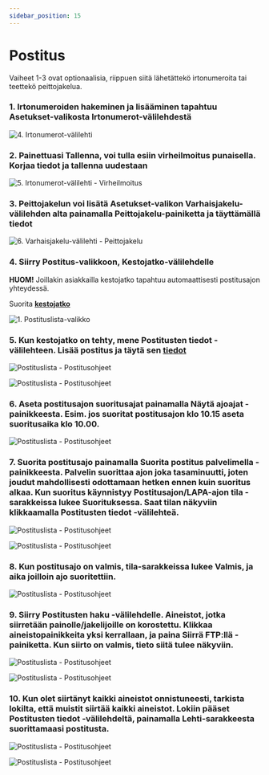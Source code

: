 ```yaml
---
sidebar_position: 15
---
```


# Postitus

Vaiheet 1-3 ovat optionaalisia, riippuen siitä lähetättekö irtonumeroita tai teettekö peittojakelua.

### 1. Irtonumeroiden hakeminen ja lisääminen tapahtuu Asetukset-valikosta Irtonumerot-välilehdestä

![4. Irtonumerot-välilehti](/img/pikaohjeet/postitus4.png)

### 2. Painettuasi Tallenna, voi tulla esiin virheilmoitus punaisella. Korjaa tiedot ja tallenna uudestaan

![5. Irtonumerot-välilehti - Virheilmoitus](/img/pikaohjeet/postitus5.png)

### 3. Peittojakelun voi lisätä Asetukset-valikon Varhaisjakelu-välilehden alta painamalla Peittojakelu-painiketta ja täyttämällä tiedot

![6. Varhaisjakelu-välilehti - Peittojakelu](/img/pikaohjeet/postitus6.png)

### 4. Siirry Postitus-valikkoon, Kestojatko-välilehdelle

**HUOM!** Joillakin asiakkailla kestojatko tapahtuu automaattisesti postitusajon yhteydessä. 

Suorita **[kestojatko](https://support.taikatilaus.fi/docs/ohjeet/tilaustenhallinta/kestojatko)**

![1. Postituslista-valikko](/img/pikaohjeet/kestojatko.png)

### 5. Kun kestojatko on tehty, mene **Postitusten tiedot** -välilehteen. Lisää postitus ja täytä sen **[tiedot](https://support.taikatilaus.fi/docs/ohjeet/tilaustenhallinta/postistuslista#postituslistan-jatkok%C3%A4sittely-ja-siirrot-painoonjakeluun)**

![Postituslista - Postitusohjeet](/img/ohjeet/postitus-teko.png)

![Postituslista - Postitusohjeet](/img/ohjeet/postitus-teko2.png)

### 6. Aseta postitusajon **suoritusajat** painamalla **Näytä ajoajat** -painikkeesta. Esim. jos suoritat postitusajon klo 10.15 aseta suoritusaika klo 10.00.

![Postituslista - Postitusohjeet](/img/ohjeet/postitus-teko3.png)

### 7. Suorita postitusajo painamalla **Suorita postitus palvelimella** -painikkeesta. Palvelin suorittaa ajon joka tasaminuutti, joten joudut mahdollisesti odottamaan hetken ennen kuin suoritus alkaa. Kun suoritus käynnistyy **Postitusajon/LAPA-ajon tila** -sarakkeissa lukee Suorituksessa. Saat tilan näkyviin klikkaamalla **Postitusten tiedot** -välilehteä.

![Postituslista - Postitusohjeet](/img/ohjeet/postitus-teko4.png)

![Postituslista - Postitusohjeet](/img/ohjeet/postitus-teko10.png)

### 8. Kun postitusajo on valmis, tila-sarakkeissa lukee **Valmis**, ja aika joilloin ajo suoritettiin.

![Postituslista - Postitusohjeet](/img/ohjeet/postitus-teko5.png)

### 9. Siirry **Postitusten haku** -välilehdelle. Aineistot, jotka siirretään painolle/jakelijoille on **korostettu**. Klikkaa aineistopainikkeita yksi kerrallaan, ja paina **Siirrä FTP:llä** -painiketta. Kun siirto on valmis, tieto siitä tulee näkyviin.

![Postituslista - Postitusohjeet](/img/ohjeet/postitus-teko6.png)

![Postituslista - Postitusohjeet](/img/ohjeet/postitus-teko7.png)

### 10. Kun olet siirtänyt kaikki aineistot onnistuneesti, tarkista lokilta, että muistit siirtää kaikki aineistot. Lokiin pääset **Postitusten tiedot** -välilehdeltä, painamalla **Lehti**-sarakkeesta suorittamaasi postitusta.

![Postituslista - Postitusohjeet](/img/ohjeet/postitus-teko11.png)

![Postituslista - Postitusohjeet](/img/ohjeet/postitus-teko8.png)


